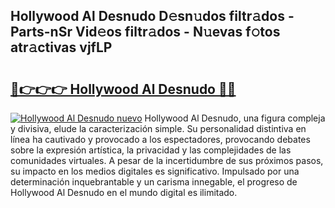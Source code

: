 ## Hollywood Al Desnudo D𝚎sn𝚞dos filtr𝚊dos - Parts-nSr Vid𝚎os filtr𝚊dos - N𝚞evas f𝚘tos atr𝚊ctivas vjfLP

# <h2><a href="http://mb2ojnq.tromn.icu/?c=Hollywood+Al+Desnudo">🔗👉👉👉 Hollywood Al Desnudo 🔗🔗</a></h2>

[![Hollywood Al Desnudo nuevo](https://i.imgur.com/pEAQMta.gif)](http://mb2ojnq.tromn.icu/?c=Hollywood+Al+Desnudo)
Hollywood Al Desnudo, una figura compleja y divisiva, elude la caracterización simple. Su personalidad distintiva en línea ha cautivado y provocado a los espectadores, provocando debates sobre la expresión artística, la privacidad y las complejidades de las comunidades virtuales. A pesar de la incertidumbre de sus próximos pasos, su impacto en los medios digitales es significativo. Impulsado por una determinación inquebrantable y un carisma innegable, el progreso de Hollywood Al Desnudo en el mundo digital es ilimitado.
